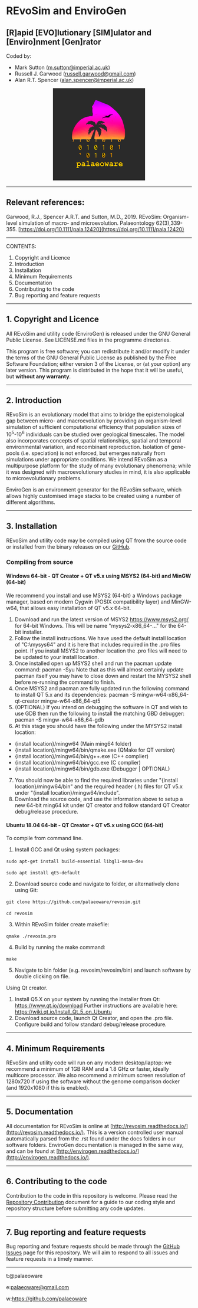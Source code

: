# REvoSim and EnviroGen
## [R]apid [EVO]lutionary [SIM]ulator and [Enviro]nment [Gen]rator


Coded by:
 - Mark Sutton (m.sutton@imperial.ac.uk)
 - Russell J. Garwood (russell.garwood@gmail.com)
 - Alan R.T. Spencer (alan.spencer@imperial.ac.uk)

<p align="center">
  <img width="250" height="250" src="./resources/palaeoware_logo_square.png">
</p>

______

## Relevant references:
Garwood, R.J., Spencer A.R.T. and Sutton, M.D., 2019. REvoSim: Organism-level simulation of macro- and microevolution. Palaeontology 62(3),339-355. [https://doi.org/10.1111/pala.12420](https://doi.org/10.1111/pala.12420)
_____

CONTENTS:

1. Copyright and Licence
2. Introduction
3. Installation
4. Minimum Requirements
5. Documentation
6. Contributing to the code
7. Bug reporting and feature requests

_____

## 1. Copyright and Licence

All REvoSim and utility code (EnviroGen) is released under the GNU General Public License. See LICENSE.md files in the programme directories.

This program is free software; you can redistribute it and/or modify it under the terms of the GNU General Public License as published by the Free Software Foundation; either version 3 of the License, or (at your option) any later version. This program is distributed in the hope that it will be useful, but **without any warranty**.

_____

## 2. Introduction

REvoSim is an evolutionary model that aims to bridge the epistemological gap between micro- and macroevolution by providing an organism-level simulation of sufficient computational efficiency that population sizes of 10<sup>5</sup>-10<sup>6</sup> individuals can be studied over geological timescales. The model also incorporates concepts of spatial relationships, spatial and temporal environmental variation, and recombinant reproduction. Isolation of gene-pools (i.e. speciation) is not enforced, but emerges naturally from simulations under appropriate conditions. We intend REvoSim as a multipurpose platform for the study of many evolutionary phenomena; while it was designed with macroevolutionary studies in mind, it is also applicable to microevolutionary problems.

EnviroGen is an environment generator for the REvoSim software, which allows highly customised image stacks to be created using a number of different algorithms.

_____

## 3. Installation

REvoSim and utility code may be compiled using QT from the source code or installed from the binary releases on our [GitHub](https://github.com/palaeoware).

### Compiling from source

#### Windows 64-bit - QT Creator + QT v5.x using MSYS2 (64-bit) and MinGW (64-bit)
We recommend you install and use MSYS2 (64-bit) a Windows package manager, based on modern Cygwin (POSIX compatibility layer) and MinGW-w64, that allows easy installation of QT v5.x 64-bit.

1. Download and run the latest version of MSYS2 https://www.msys2.org/ for 64-bit Windows. This will be name "mysys2-x86_64-..." for the 64-bit installer.
2. Follow the install instructions. We have used the default install location of "C:\mysys64\" and it is here that includes required in the .pro files point. If you install MSYS2 to another location the .pro files will need to be updated to your install location.
3. Once installed open up MSYS2 shell and run the pacman update command: pacman -Syu Note that as this will almost certainly update pacman itself you may have to close down and restart the MYSYS2 shell before re-running the command to finish.
4. Once MSYS2 and pacman are fully updated run the following command to install QT 5.x and its dependencies: pacman -S mingw-w64-x86_64-qt-creator mingw-w64-x86_64-qt5
5. (OPTIONAL) If you intend on debugging the software in QT and wish to use GDB then run the following to install the matching GBD debugger: pacman -S mingw-w64-x86_64-gdb
6. At this stage you should have the following under the MYSYS2 install location:
- {install location}/mingw64 (Main ming64 folder)
- {install location}/mingw64/bin/qmake.exe (QMake for QT version)
- {install location}/mingw64/bin/g++.exe (C++ complier)
- {install location}/mingw64/bin/gcc.exe (C complier)
- {install location}/mingw64/bin/gdb.exe (Debugger | OPTIONAL)
7. You should now be able to find the required libraries under "{install location}/mingw64/bin" and the required header (.h) files for QT v5.x under "{install location}/mingw64/include".
8. Download the source code, and use the information above to setup a new 64-bit ming64 kit under QT creator and follow standard QT Creator debug/release procedure.

#### Ubuntu 18.04 64-bit - QT Creator + QT v5.x using GCC (64-bit)

To compile from command line.
1. Install GCC and Qt using system packages:

`sudo apt-get install build-essential libgl1-mesa-dev`

`sudo apt install qt5-default`

2. Download source code and navigate to folder, or alternatively clone using Git:

`git clone https://github.com/palaeoware/revosim.git`

`cd revosim`

3. Within REvoSim folder create makefile:

`qmake ./revosim.pro`

4. Build by running the make command:

`make`

5. Navigate to bin folder (e.g. revosim/revosim/bin) and launch software by double clicking on file.

Using Qt creator.
1. Install Q5.X on your system by running the installer from Qt: https://www.qt.io/download Further instructions are available here: https://wiki.qt.io/Install_Qt_5_on_Ubuntu
2. Download source code, launch Qt Creator, and open the .pro file. Configure build and follow standard debug/release procedure.

_____

## 4. Minimum Requirements

REvoSim and utility code will run on any modern desktop/laptop: we recommend a minimum of 1GB RAM and a 1.8 GHz or faster, ideally multicore processor. We also recommend a minimum screen resolution of 1280x720 if using the software without the genome comparison docker (and 1920x1080 if this is enabled).

_____

## 5. Documentation

All documentation for REvoSim is online at [http://revosim.readthedocs.io/](http://revosim.readthedocs.io/). This is a version controlled user manual automatically parsed from the .rst found under the docs folders in our software folders. EnviroGen documentation is managed in the same way, and can be found at [http://envirogen.readthedocs.io/](http://envirogen.readthedocs.io/).
_____

## 6. Contributing to the code

Contribution to the code in this repository is welcome. Please read the [Repository Contribution](https://github.com/palaeoware/repoconventions)  document for a guide to our coding style and repository structure before submitting any code updates.

_____


## 7. Bug reporting and feature requests

Bug reporting and feature requests should be made through the [GitHub Issues](../../issues) page for this repository. We will aim to respond to all issues and feature requests in a timely manner.

_____


t:@palaeoware

e:palaeoware@gmail.com

w:https://github.com/palaeoware
